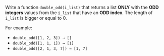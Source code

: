 Write a function `double_odd(i_list)` that returns a list **ONLY** with the **ODD integers** values from the `i_list` that have an **ODD index**. The length of `i_list` is bigger or equal to 0.

For example:
- `double_odd([1, 2, 3]) → []`
- `double_odd([1, 1, 1]) → [1]`
- `double_odd([2, 1, 3, 7]) → [1, 7]`
